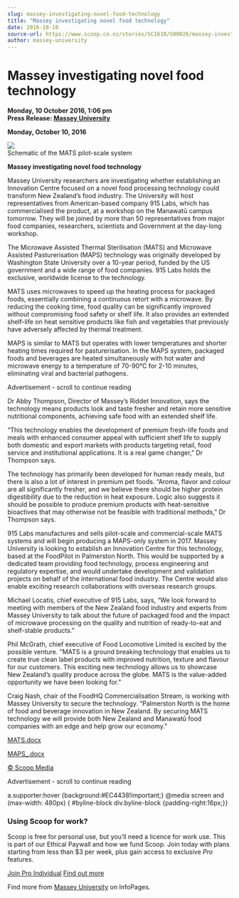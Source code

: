 ```yaml
---
slug: massey-investigating-novel-food-technology
title: "Massey investigating novel food technology"
date: 2016-10-10
source-url: https://www.scoop.co.nz/stories/SC1610/S00026/massey-investigating-novel-food-technology.htm
author: massey-university
---
```

Massey investigating novel food technology
==========================================

**Monday, 10 October 2016, 1:06 pm**  
**Press Release: [Massey University](https://info.scoop.co.nz/Massey_University)**

**Monday, October 10, 2016**

  
![](http://img.scoop.co.nz/stories/images/1610/5a53bcc82011a189ca9f.jpeg)  
Schematic of the MATS pilot-scale system

  
**Massey investigating novel food technology**

Massey University researchers are investigating whether establishing an Innovation Centre focused on a novel food processing technology could transform New Zealand’s food industry. The University will host representatives from American-based company 915 Labs, which has commercialised the product, at a workshop on the Manawatū campus tomorrow. They will be joined by more than 50 representatives from major food companies, researchers, scientists and Government at the day-long workshop.

The Microwave Assisted Thermal Sterilisation (MATS) and Microwave Assisted Pasturerisation (MAPS) technology was originally developed by Washington State University over a 10-year period, funded by the US government and a wide range of food companies. 915 Labs holds the exclusive, worldwide license to the technology.

MATS uses microwaves to speed up the heating process for packaged foods, essentially combining a continuous retort with a microwave. By reducing the cooking time, food quality can be significantly improved without compromising food safety or shelf life. It also provides an extended shelf-life on heat sensitive products like fish and vegetables that previously have adversely affected by thermal treatment.

MAPS is similar to MATS but operates with lower temperatures and shorter heating times required for pasturerisation. In the MAPS system, packaged foods and beverages are heated simultaneously with hot water and microwave energy to a temperature of 70-90°C for 2-10 minutes, eliminating viral and bacterial pathogens.

Advertisement - scroll to continue reading





Dr Abby Thompson, Director of Massey’s Riddet Innovation, says the technology means products look and taste fresher and retain more sensitive nutritional components, achieving safe food with an extended shelf life.

“This technology enables the development of premium fresh-life foods and meals with enhanced consumer appeal with sufficient shelf life to supply both domestic and export markets with products targeting retail, food service and institutional applications. It is a real game changer,” Dr Thompson says.

The technology has primarily been developed for human ready meals, but there is also a lot of interest in premium pet foods. “Aroma, flavor and colour are all significantly fresher, and we believe there should be higher protein digestibility due to the reduction in heat exposure. Logic also suggests it should be possible to produce premium products with heat-sensitive bioactives that may otherwise not be feasible with traditional methods,” Dr Thompson says.

915 Labs manufactures and sells pilot-scale and commercial-scale MATS systems and will begin producing a MAPS-only system in 2017. Massey University is looking to establish an Innovation Centre for this technology, based at the FoodPilot in Palmerston North. This would be supported by a dedicated team providing food technology, process engineering and regulatory expertise, and would undertake development and validation projects on behalf of the international food industry. The Centre would also enable exciting research collaborations with overseas research groups.

Michael Locatis, chief executive of 915 Labs, says, “We look forward to meeting with members of the New Zealand food industry and experts from Massey University to talk about the future of packaged food and the impact of microwave processing on the quality and nutrition of ready-to-eat and shelf-stable products.”

Phil McGrath, chief executive of Food Locomotive Limited is excited by the possible venture. \"MATS is a ground breaking technology that enables us to create true clean label products with improved nutrition, texture and flavour for our customers. This exciting new technology allows us to showcase New Zealand’s quality produce across the globe. MATS is the value-added opportunity we have been looking for."

Craig Nash, chair of the FoodHQ Commercialisation Stream, is working with Massey University to secure the technology. “Palmerston North is the home of food and beverage innovation in New Zealand. By securing MATS technology we will provide both New Zealand and Manawatū food companies with an edge and help grow our economy."

[MATS.docx](http://img.scoop.co.nz/media/pdfs/1610/MATS.docx)

[MAPS\_.docx](http://img.scoop.co.nz/media/pdfs/1610/MAPS_.docx)  

[© Scoop Media](http://www.scoop.co.nz/about/terms.html)  

Advertisement - scroll to continue reading



a.supporter:hover {background:#EC4438!important;} @media screen and (max-width: 480px) { #byline-block div.byline-block {padding-right:16px;}}

### Using Scoop for work?

Scoop is free for personal use, but you’ll need a licence for work use. This is part of our Ethical Paywall and how we fund Scoop. Join today with plans starting from less than $3 per week, plus gain access to exclusive _Pro_ features.  
  
[Join Pro Individual](https://pro.scoop.co.nz/Individual/?from=ProIn24) [Find out more](https://pro.scoop.co.nz/using-scoop-for-work/?from=ProIn24)

Find more from [Massey University](https://info.scoop.co.nz/Massey_University) on InfoPages.